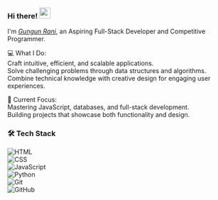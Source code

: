 ### Hi there! <img src="https://emojis.slackmojis.com/emojis/images/1536351075/4594/blob-wave.gif" width="25"/>
 
I'm [*Gungun Rani*](https://her-portfolio.vercel.app/), an Aspiring Full-Stack Developer and Competitive Programmer.

💻 What I Do: <br>
Craft intuitive, efficient, and scalable applications.<br>
Solve challenging problems through data structures and algorithms. <br>
Combine technical knowledge with creative design for engaging user experiences.


🎯 Current Focus:<br>
Mastering JavaScript, databases, and full-stack development.<br>
Building projects that showcase both functionality and design.

### 🛠️ Tech Stack  
![HTML](https://img.shields.io/badge/Code-HTML-orange?style=flat-square&logo=html5)  
![CSS](https://img.shields.io/badge/Code-CSS-blue?style=flat-square&logo=css3)  
![JavaScript](https://img.shields.io/badge/Code-JavaScript-yellow?style=flat-square&logo=javascript)  
![Python](https://img.shields.io/badge/Code-Python-blue?style=flat-square&logo=python)  
![Git](https://img.shields.io/badge/Tool-Git-red?style=flat-square&logo=git)  
![GitHub](https://img.shields.io/badge/Tool-GitHub-black?style=flat-square&logo=github)  


